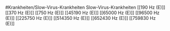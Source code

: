 #Krankheiten/Slow-Virus-Krankheiten
Slow-Virus-Krankheiten
[[190 Hz (E)]]
[[370 Hz (E)]]
[[750 Hz (E)]]
[[45190 Hz (E)]]
[[65000 Hz (E)]]
[[96500 Hz (E)]]
[[225750 Hz (E)]]
[[514350 Hz (E)]]
[[652430 Hz (E)]]
[[759830 Hz (E)]]